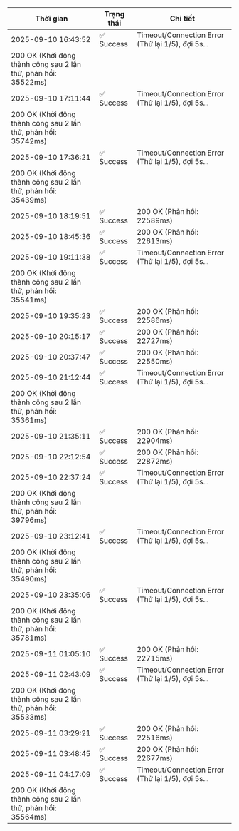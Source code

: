 | Thời gian | Trạng thái | Chi tiết |
|---|---|---|
| 2025-09-10 16:43:52 | ✅ Success | Timeout/Connection Error (Thử lại 1/5), đợi 5s...
200 OK (Khởi động thành công sau 2 lần thử, phản hồi: 35522ms) |
| 2025-09-10 17:11:44 | ✅ Success | Timeout/Connection Error (Thử lại 1/5), đợi 5s...
200 OK (Khởi động thành công sau 2 lần thử, phản hồi: 35742ms) |
| 2025-09-10 17:36:21 | ✅ Success | Timeout/Connection Error (Thử lại 1/5), đợi 5s...
200 OK (Khởi động thành công sau 2 lần thử, phản hồi: 35439ms) |
| 2025-09-10 18:19:51 | ✅ Success | 200 OK (Phản hồi: 22589ms) |
| 2025-09-10 18:45:36 | ✅ Success | 200 OK (Phản hồi: 22613ms) |
| 2025-09-10 19:11:38 | ✅ Success | Timeout/Connection Error (Thử lại 1/5), đợi 5s...
200 OK (Khởi động thành công sau 2 lần thử, phản hồi: 35541ms) |
| 2025-09-10 19:35:23 | ✅ Success | 200 OK (Phản hồi: 22586ms) |
| 2025-09-10 20:15:17 | ✅ Success | 200 OK (Phản hồi: 22727ms) |
| 2025-09-10 20:37:47 | ✅ Success | 200 OK (Phản hồi: 22550ms) |
| 2025-09-10 21:12:44 | ✅ Success | Timeout/Connection Error (Thử lại 1/5), đợi 5s...
200 OK (Khởi động thành công sau 2 lần thử, phản hồi: 35361ms) |
| 2025-09-10 21:35:11 | ✅ Success | 200 OK (Phản hồi: 22904ms) |
| 2025-09-10 22:12:54 | ✅ Success | 200 OK (Phản hồi: 22872ms) |
| 2025-09-10 22:37:24 | ✅ Success | Timeout/Connection Error (Thử lại 1/5), đợi 5s...
200 OK (Khởi động thành công sau 2 lần thử, phản hồi: 39796ms) |
| 2025-09-10 23:12:41 | ✅ Success | Timeout/Connection Error (Thử lại 1/5), đợi 5s...
200 OK (Khởi động thành công sau 2 lần thử, phản hồi: 35490ms) |
| 2025-09-10 23:35:06 | ✅ Success | Timeout/Connection Error (Thử lại 1/5), đợi 5s...
200 OK (Khởi động thành công sau 2 lần thử, phản hồi: 35781ms) |
| 2025-09-11 01:05:10 | ✅ Success | 200 OK (Phản hồi: 22715ms) |
| 2025-09-11 02:43:09 | ✅ Success | Timeout/Connection Error (Thử lại 1/5), đợi 5s...
200 OK (Khởi động thành công sau 2 lần thử, phản hồi: 35533ms) |
| 2025-09-11 03:29:21 | ✅ Success | 200 OK (Phản hồi: 22516ms) |
| 2025-09-11 03:48:45 | ✅ Success | 200 OK (Phản hồi: 22677ms) |
| 2025-09-11 04:17:09 | ✅ Success | Timeout/Connection Error (Thử lại 1/5), đợi 5s...
200 OK (Khởi động thành công sau 2 lần thử, phản hồi: 35564ms) |
